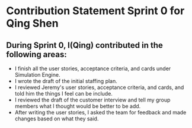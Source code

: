 # Contribution Statement Sprint 0 for Qing Shen

## During Sprint 0, I(Qing) contributed in the following areas:
- I finish all the user stories, acceptance criteria, and cards under Simulation Engine.
- I wrote the draft of the initial staffing plan.
- I reviewed Jeremy's user stories, acceptance criteria, and cards, and told him the things I feel can be include. 
- I reviewed the draft of the customer interview and tell my group members what I thought would be better to be add.
- After writing the user stories, I asked the team for feedback and made changes based on what they said.